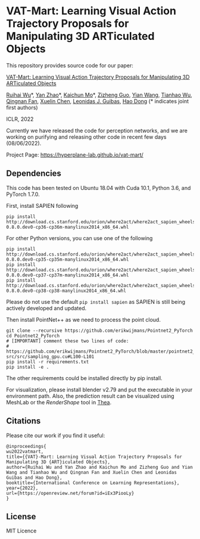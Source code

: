 # VAT-Mart: Learning Visual Action Trajectory Proposals for Manipulating 3D ARTiculated Objects



This repository provides source code for our paper:

[VAT-Mart: Learning Visual Action Trajectory Proposals for Manipulating 3D ARTiculated Objects](https://hyperplane-lab.github.io/vat-mart/)

[Ruihai Wu](https://warshallrho.github.io)\*, [Yan Zhao](https://sxy7147.github.io)\*, [Kaichun Mo](https://www.cs.stanford.edu/~kaichun)\*, [Zizheng Guo](https://guozz.cn/), [Yian Wang](https://galaxy-qazzz.github.io/), [Tianhao Wu](https://tianhaowuhz.github.io/), [Qingnan Fan](https://fqnchina.github.io/), [Xuelin Chen](https://xuelin-chen.github.io/), [Leonidas J. Guibas](https://geometry.stanford.edu/member/guibas/), [Hao Dong](https://zsdonghao.github.io/) (\* indicates joint first authors)

ICLR, 2022

Currently we have released the code for perception networks, and we are working on purifying and releasing other code in recent few days (08/06/2022).

Project Page: https://hyperplane-lab.github.io/vat-mart/


## Dependencies

This code has been tested on Ubuntu 18.04 with Cuda 10.1, Python 3.6, and PyTorch 1.7.0.

First, install SAPIEN following

    pip install http://download.cs.stanford.edu/orion/where2act/where2act_sapien_wheels/sapien-0.8.0.dev0-cp36-cp36m-manylinux2014_x86_64.whl

For other Python versions, you can use one of the following

    pip install http://download.cs.stanford.edu/orion/where2act/where2act_sapien_wheels/sapien-0.8.0.dev0-cp35-cp35m-manylinux2014_x86_64.whl
    pip install http://download.cs.stanford.edu/orion/where2act/where2act_sapien_wheels/sapien-0.8.0.dev0-cp37-cp37m-manylinux2014_x86_64.whl
    pip install http://download.cs.stanford.edu/orion/where2act/where2act_sapien_wheels/sapien-0.8.0.dev0-cp38-cp38-manylinux2014_x86_64.whl

Please do not use the default `pip install sapien` as SAPIEN is still being actively developed and updated.

Then install PointNet++ as we need to process the point cloud.

    git clone --recursive https://github.com/erikwijmans/Pointnet2_PyTorch
    cd Pointnet2_PyTorch
    # [IMPORTANT] comment these two lines of code:
    #   https://github.com/erikwijmans/Pointnet2_PyTorch/blob/master/pointnet2_ops_lib/pointnet2_ops/_ext-src/src/sampling_gpu.cu#L100-L101
    pip install -r requirements.txt
    pip install -e .

The other requirements could be installed directly by pip install.

For visualization, please install blender v2.79 and put the executable in your environment path.
Also, the prediction result can be visualized using MeshLab or the *RenderShape* tool in [Thea](https://github.com/sidch/thea).



## Citations

Please cite our work if you find it useful:

    @inproceedings{
    wu2022vatmart,
    title={{VAT}-Mart: Learning Visual Action Trajectory Proposals for Manipulating 3D {ART}iculated Objects},
    author={Ruihai Wu and Yan Zhao and Kaichun Mo and Zizheng Guo and Yian Wang and Tianhao Wu and Qingnan Fan and Xuelin Chen and Leonidas Guibas and Hao Dong},
    booktitle={International Conference on Learning Representations},
    year={2022},
    url={https://openreview.net/forum?id=iEx3PiooLy}
    }


## License

MIT Licence
